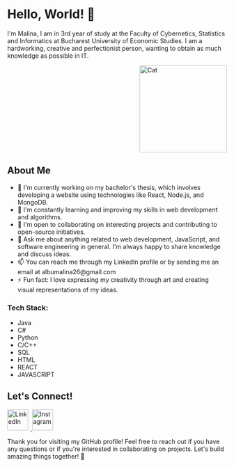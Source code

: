 <h1>Hello, World! 👋</h1>
<p> I'm Malina, I am in 3rd year of study at the Faculty of Cybernetics, Statistics and Informatics at Bucharest University of Economic Studies. I am a hardworking, creative and perfectionist person, wanting to obtain as much knowledge as possible in IT.</p>
<div style="display: flex; justify-content: flex-end;">
  <img src="https://cdn.dribbble.com/users/6620596/screenshots/14792345/media/af61fa935b055891cb800a9e41ebb747.gif" alt="Cat" style="width: 200px; height: 200px;">
</div>
<h2>About Me</h2>
<ul>
  <li>🔭 I'm currently working on my bachelor's thesis, which involves developing a website using technologies like React, Node.js, and MongoDB.</li>
  <li>🌱 I'm constantly learning and improving my skills in web development and algorithms.</li>
  <li>👯 I'm open to collaborating on interesting projects and contributing to open-source initiatives.</li>
  <li>💬 Ask me about anything related to web development, JavaScript, and software engineering in general. I'm always happy to share knowledge and discuss ideas.</li>
  <li>📫 You can reach me through my LinkedIn profile or by sending me an email at albumalina26@gmail.com</li>
  <li>⚡ Fun fact: I love expressing my creativity through art and creating visual representations of my ideas.</li>
</ul>


<h3>Tech Stack:</h3>
<ul>
  <li>Java</li>
  <li>C#</li>
  <li>Python</li>
  <li>C/C++</li>
  <li>SQL</li>
  <li>HTML</li>
  <li>REACT</li>
  <li>JAVASCRIPT</li>
</ul>


<h2>Let's Connect!</h2>
<p>
  <a href="https://www.linkedin.com/in/albu-m%C4%83lina-teodora-4967b0202/">
    <img src="https://img.icons8.com/fluency/48/null/linkedin.png" alt="LinkedIn" style="width: 48px; height: 48px; margin-right: 5px;">
  </a>
  <a href="https://www.instagram.com/mali.26/">
    <img src="https://img.icons8.com/fluency/48/null/instagram-new.png" alt="Instagram" style="width: 48px; height: 48px; margin-right: 5px;">
  </a>
</p>

<p>Thank you for visiting my GitHub profile! Feel free to reach out if you have any questions or if you're interested in collaborating on projects. Let's build amazing things together! 🚀</p>
